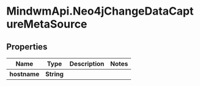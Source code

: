 # MindwmApi.Neo4jChangeDataCaptureMetaSource

## Properties

Name | Type | Description | Notes
------------ | ------------- | ------------- | -------------
**hostname** | **String** |  | 


